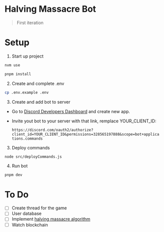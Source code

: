 # Halving Massacre Bot

> First iteration

# Setup

1. Start up project
```bash
nvm use
```
```bash
pnpm install
```

2. Create and complete .env
```bash
cp .env.example .env
```

3. Create and add bot to server
- Go to [Discord Developers Dashboard](https://discord.com/developers) and create new app.
- Invite yout bot to your server with that link, remplace YOUR_CLIENT_ID:

    `https://discord.com/oauth2/authorize?client_id=YOUR_CLIENT_ID&permissions=328565197888&scope=bot+applications.commands`

3. Deploy commands
```bash
node src/deployCommands.js
```

4. Run bot
```
pnpm dev
```

# To Do

- [ ] Create thread for the game
- [ ] User database
- [ ] Implement [halving massacre algorithm](https://github.com/lacrypta/halving-massacre)
- [ ] Watch blockchain